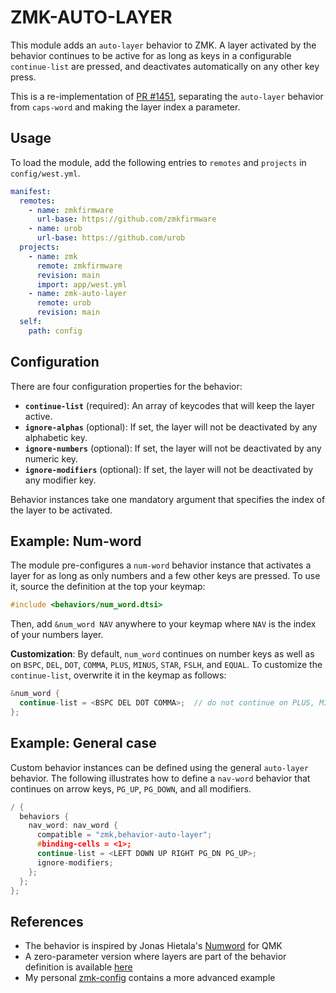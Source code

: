 # ZMK-AUTO-LAYER

This module adds an `auto-layer` behavior to ZMK. A layer activated by the behavior continues to be
active for as long as keys in a configurable `continue-list` are pressed, and deactivates
automatically on any other key press.

This is a re-implementation of [PR #1451](https://github.com/zmkfirmware/zmk/pull/1451), separating
the `auto-layer` behavior from `caps-word` and making the layer index a parameter.

## Usage

To load the module, add the following entries to `remotes` and `projects` in `config/west.yml`.

```yaml
manifest:
  remotes:
    - name: zmkfirmware
      url-base: https://github.com/zmkfirmware
    - name: urob
      url-base: https://github.com/urob
  projects:
    - name: zmk
      remote: zmkfirmware
      revision: main
      import: app/west.yml
    - name: zmk-auto-layer
      remote: urob
      revision: main
  self:
    path: config
```

## Configuration

There are four configuration properties for the behavior:

- **`continue-list`** (required): An array of keycodes that will keep the layer active.
- **`ignore-alphas`** (optional): If set, the layer will not be deactivated by any alphabetic key.
- **`ignore-numbers`** (optional): If set, the layer will not be deactivated by any numeric key.
- **`ignore-modifiers`** (optional): If set, the layer will not be deactivated by any modifier key.

Behavior instances take one mandatory argument that specifies the index of the layer to be
activated.

## Example: Num-word

The module pre-configures a `num-word` behavior instance that activates a layer for as long as only
numbers and a few other keys are pressed. To use it, source the definition at the top your keymap:

```c
#include <behaviors/num_word.dtsi>
```

Then, add `&num_word NAV` anywhere to your keymap where `NAV` is the index of your numbers layer.

**Customization**: By default, `num_word` continues on number keys as well as on `BSPC`, `DEL`,
`DOT`, `COMMA`, `PLUS`, `MINUS`, `STAR`, `FSLH`, and `EQUAL`. To customize the `continue-list`,
overwrite it in the keymap as follows:

```c
&num_word {
  continue-list = <BSPC DEL DOT COMMA>;  // do not continue on PLUS, MINUS, STAR, FSLH, EQUAL
};
```

## Example: General case

Custom behavior instances can be defined using the general `auto-layer` behavior. The following
illustrates how to define a `nav-word` behavior that continues on arrow keys, `PG_UP`, `PG_DOWN`,
and all modifiers.

```c
/ {
  behaviors {
    nav_word: nav_word {
      compatible = "zmk,behavior-auto-layer";
      #binding-cells = <1>;
      continue-list = <LEFT DOWN UP RIGHT PG_DN PG_UP>;
      ignore-modifiers;
    };
  };
};
```

## References

- The behavior is inspired by Jonas Hietala's
  [Numword](https://www.jonashietala.se/blog/2021/06/03/the-t-34-keyboard-layout/#where-are-the-digits)
  for QMK
- A zero-parameter version where layers are part of the behavior definition
  is available [here](https://github.com/urob/zmk-auto-layer/tree/zero-param)
- My personal [zmk-config](https://github.com/urob/zmk-config) contains a more advanced example
